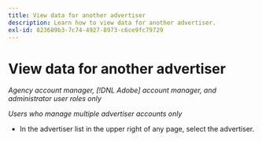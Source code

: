 ```yaml
---
title: View data for another advertiser
description: Learn how to view data for another advertiser.
exl-id: 823689b3-7c74-4927-8973-c6ce9fc79729
---
```

# View data for another advertiser

*Agency account manager, [!DNL Adobe] account manager, and administrator user roles only*

*Users who manage multiple advertiser accounts only*

* In the advertiser list in the upper right of any page, select the advertiser.
